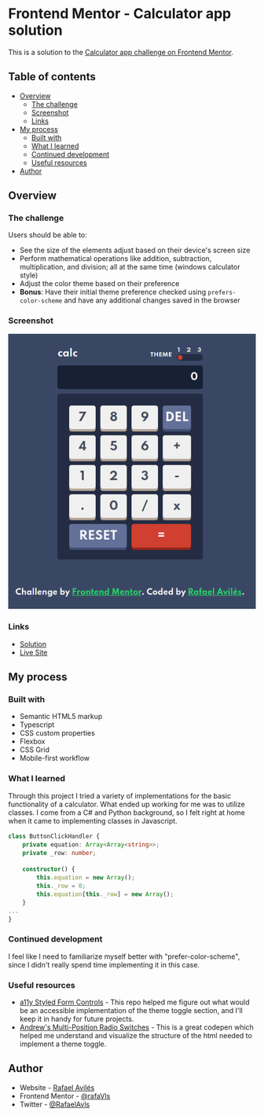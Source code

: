 # Frontend Mentor - Calculator app solution

This is a solution to the [Calculator app challenge on Frontend Mentor](https://www.frontendmentor.io/challenges/calculator-app-9lteq5N29).

## Table of contents

- [Overview](#overview)
  - [The challenge](#the-challenge)
  - [Screenshot](#screenshot)
  - [Links](#links)
- [My process](#my-process)
  - [Built with](#built-with)
  - [What I learned](#what-i-learned)
  - [Continued development](#continued-development)
  - [Useful resources](#useful-resources)
- [Author](#author)


## Overview

### The challenge

Users should be able to:

- See the size of the elements adjust based on their device's screen size
- Perform mathematical operations like addition, subtraction, multiplication, and division; all at the same time (windows calculator style)
- Adjust the color theme based on their preference
- **Bonus**: Have their initial theme preference checked using `prefers-color-scheme` and have any additional changes saved in the browser

### Screenshot

![Calculator in its default theme.](./public/images/screenshot.png)

### Links

- [Solution](https://www.frontendmentor.io/solutions/math-is-difficult-2VvySWsMx)
- [Live Site](https://frontend-calculator.herokuapp.com/)

## My process

### Built with

- Semantic HTML5 markup
- Typescript
- CSS custom properties
- Flexbox
- CSS Grid
- Mobile-first workflow

### What I learned

Through this project I tried a variety of implementations for the basic functionality of a calculator. What ended up working for me was to utilize classes. I come from a C# and Python background, so I felt right at home when it came to implementing classes in Javascript.

```typescript
class ButtonClickHandler {
    private equation: Array<Array<string>>;
    private _row: number;

    constructor() {
        this.equation = new Array();
        this._row = 0;
        this.equation[this._row] = new Array();
    }
...
}
```

### Continued development

I feel like I need to familiarize myself better with "prefer-color-scheme", since I didn't really spend time implementing it in this case.

### Useful resources

- [a11y Styled Form Controls](https://github.com/scottaohara/a11y_styled_form_controls) - This repo helped me figure out what would be an accessible implementation of the theme toggle section, and I'll keep it in handy for future projects.
- [Andrew's Multi-Position Radio Switches](https://codepen.io/renddrew/pen/bRomab?editors=1100) - This is a great codepen which helped me understand and visualize the structure of the html needed to implement a theme toggle.

## Author

- Website - [Rafael Avilés](https://personal-website-seven-ashy.vercel.app/)
- Frontend Mentor - [@rafaVls](https://www.frontendmentor.io/profile/rafaVls)
- Twitter - [@RafaelAvls](https://www.twitter.com/RafaelAvls)
